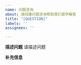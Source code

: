```yaml
---
name: 问题咨询
about: 请创建问题咨询帮助我们提供解答
title: "[QUESTION]"
labels: ''
assignees: ''

---
```


**描述问题**
请描述问题

**补充信息**
